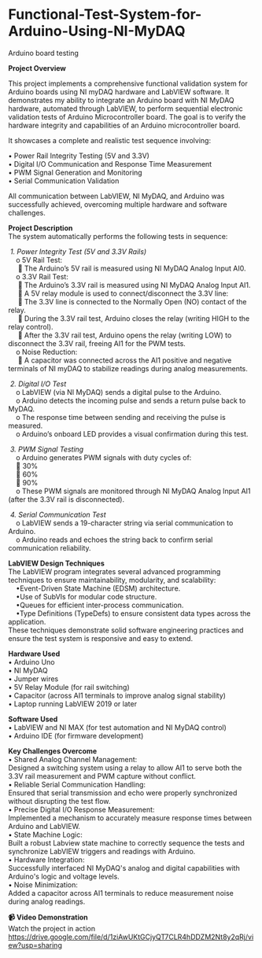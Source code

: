 # Functional-Test-System-for-Arduino-Using-NI-MyDAQ  
Arduino board testing  

**Project Overview**  

This project implements a comprehensive functional validation system for Arduino boards using NI myDAQ hardware and LabVIEW software. It demonstrates my ability to integrate an Arduino board with NI MyDAQ hardware, automated through LabVIEW, to perform sequential electronic validation tests of Arduino Microcontroller board. The goal is to verify the hardware integrity and capabilities of an Arduino microcontroller board.

It showcases a complete and realistic test sequence involving:  

•	Power Rail Integrity Testing (5V and 3.3V)  
•	Digital I/O Communication and Response Time Measurement  
•	PWM Signal Generation and Monitoring  
•	Serial Communication Validation  

All communication between LabVIEW, NI MyDAQ, and Arduino was successfully achieved, overcoming multiple hardware and software challenges.  

**Project Description**  
The system automatically performs the following tests in sequence:  

 &nbsp;*1. Power Integrity Test (5V and 3.3V Rails)*  
    &nbsp;&nbsp;&nbsp;&nbsp;o	5V Rail Test:  
     &nbsp;&nbsp;&nbsp;&nbsp;&nbsp;	The Arduino’s 5V rail is measured using NI MyDAQ Analog Input AI0.  
    &nbsp;&nbsp;&nbsp;&nbsp;o	3.3V Rail Test:  
     &nbsp;&nbsp;&nbsp;&nbsp;&nbsp;	The Arduino’s 3.3V rail is measured using NI MyDAQ Analog Input AI1.  
     &nbsp;&nbsp;&nbsp;&nbsp;&nbsp;	A 5V relay module is used to connect/disconnect the 3.3V line:  
     &nbsp;&nbsp;&nbsp;&nbsp;&nbsp;	The 3.3V line is connected to the Normally Open (NO) contact of the relay.  
     &nbsp;&nbsp;&nbsp;&nbsp;&nbsp;	During the 3.3V rail test, Arduino closes the relay (writing HIGH to the relay control).  
     &nbsp;&nbsp;&nbsp;&nbsp;&nbsp;	After the 3.3V rail test, Arduino opens the relay (writing LOW) to disconnect the 3.3V rail, freeing AI1 for the PWM tests.  
 &nbsp;&nbsp;&nbsp;&nbsp;o	Noise Reduction:  
   &nbsp;&nbsp;&nbsp;&nbsp;&nbsp;	A capacitor was connected across the AI1 positive and negative terminals of NI myDAQ to stabilize readings during analog measurements.  

  &nbsp;*2.	Digital I/O Test*  
   &nbsp;&nbsp;&nbsp;&nbsp;o	LabVIEW (via NI MyDAQ) sends a digital pulse to the Arduino.  
   &nbsp;&nbsp;&nbsp;&nbsp;o	Arduino detects the incoming pulse and sends a return pulse back to MyDAQ.  
   &nbsp;&nbsp;&nbsp;&nbsp;o	The response time between sending and receiving the pulse is measured.  
   &nbsp;&nbsp;&nbsp;&nbsp;o	Arduino’s onboard LED provides a visual confirmation during this test.  

  &nbsp;*3. PWM Signal Testing*  
   &nbsp;&nbsp;&nbsp;&nbsp;o	Arduino generates PWM signals with duty cycles of:  
     &nbsp;&nbsp;&nbsp;&nbsp;	30%  
     &nbsp;&nbsp;&nbsp;&nbsp;	60%  
     &nbsp;&nbsp;&nbsp;&nbsp;	90%  
   &nbsp;&nbsp;&nbsp;&nbsp;o	These PWM signals are monitored through NI MyDAQ Analog Input AI1 (after the 3.3V rail is disconnected).  

  &nbsp;*4.	Serial Communication Test*  
   &nbsp;&nbsp;&nbsp;&nbsp;o	LabVIEW sends a 19-character string via serial communication to Arduino.  
   &nbsp;&nbsp;&nbsp;&nbsp;o	Arduino reads and echoes the string back to confirm serial communication reliability.  


**LabVIEW Design Techniques**  
 The LabVIEW program integrates several advanced programming techniques to ensure maintainability, modularity, and scalability:  
 &nbsp;&nbsp;&nbsp;&nbsp;•Event-Driven State Machine (EDSM) architecture.  
 &nbsp;&nbsp;&nbsp;&nbsp;•Use of SubVIs for modular code structure.  
 &nbsp;&nbsp;&nbsp;&nbsp;•Queues for efficient inter-process communication.  
 &nbsp;&nbsp;&nbsp;&nbsp;•Type Definitions (TypeDefs) to ensure consistent data types across the application.  
 These techniques demonstrate solid software engineering practices and ensure the test system is responsive and easy to extend.  

**Hardware Used**  
  •	Arduino Uno  
  •	NI MyDAQ  
  •	Jumper wires  
  •	5V Relay Module (for rail switching)  
  •	Capacitor (across AI1 terminals to improve analog signal stability)  
  •	Laptop running LabVIEW 2019 or later  
  
**Software Used**  
•	LabVIEW and NI MAX (for test automation and NI MyDAQ control)  
•	Arduino IDE (for firmware development)  

**Key Challenges Overcome**  
  •	Shared Analog Channel Management:  
  Designed a switching system using a relay to allow AI1 to serve both the 3.3V rail measurement and PWM capture without conflict.  
  •	Reliable Serial Communication Handling:  
  Ensured that serial transmission and echo were properly synchronized without disrupting the test flow.  
  •	Precise Digital I/O Response Measurement:  
  Implemented a mechanism to accurately measure response times between Arduino and LabVIEW.  
  •	State Machine Logic:  
  Built a robust Labview state machine to correctly sequence the tests and synchronize LabVIEW triggers and readings with Arduino.  
  •	Hardware Integration:  
  Successfully interfaced NI MyDAQ's analog and digital capabilities with Arduino's logic and voltage levels.  
  •	Noise Minimization:  
  Added a capacitor across AI1 terminals to reduce measurement noise during analog readings.  

**📹 Video Demonstration**  
Watch the project in action  
https://drive.google.com/file/d/1ziAwUKtGCjyQT7CLR4hDDZM2Nt8y2qRj/view?usp=sharing 

